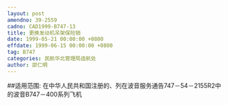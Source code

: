 ```yaml
---
layout: post
amendno: 39-2559
cadno: CAD1999-B747-13
title: 更换发动机吊架保险销
date: 1999-05-21 00:00:00 +0800
effdate: 1999-06-15 00:00:00 +0800
tag: B747
categories: 民航华北管理局适航处
author: 邵仁明
---
```


##适用范围:
在中华人民共和国注册的、列在波音服务通告747－54－2155R2中的波音B747－400系列飞机


